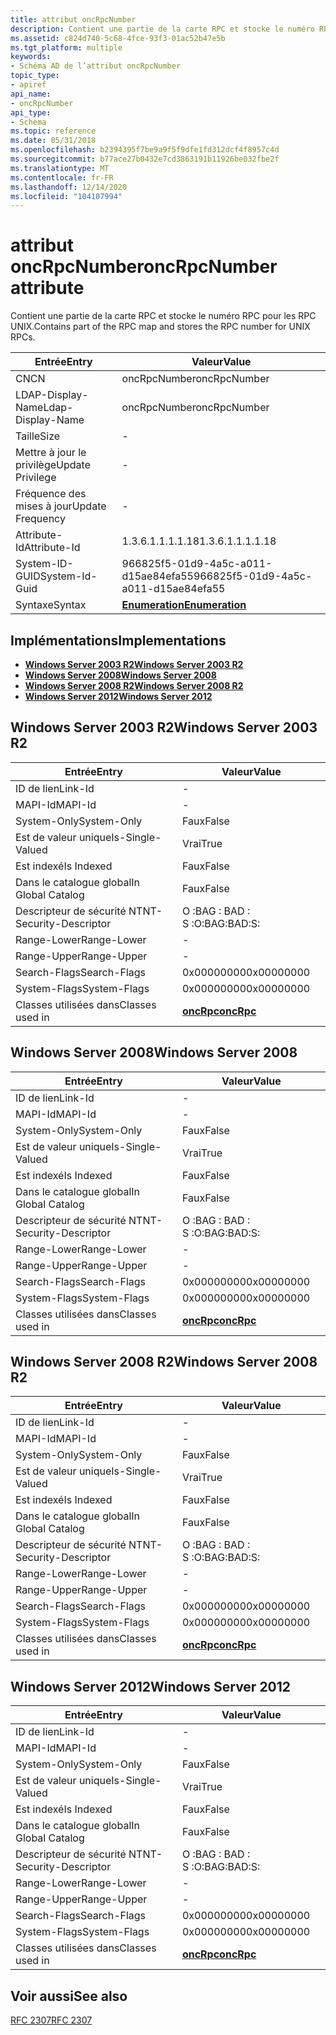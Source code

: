 ```yaml
---
title: attribut oncRpcNumber
description: Contient une partie de la carte RPC et stocke le numéro RPC pour les RPC UNIX.
ms.assetid: c824d740-5c68-4fce-93f3-01ac52b47e5b
ms.tgt_platform: multiple
keywords:
- Schéma AD de l’attribut oncRpcNumber
topic_type:
- apiref
api_name:
- oncRpcNumber
api_type:
- Schema
ms.topic: reference
ms.date: 05/31/2018
ms.openlocfilehash: b2394395f7be9a9f5f9dfe1fd312dcf4f8957c4d
ms.sourcegitcommit: b77ace27b0432e7cd3863191b11926be032fbe2f
ms.translationtype: MT
ms.contentlocale: fr-FR
ms.lasthandoff: 12/14/2020
ms.locfileid: "104107994"
---
```

# <a name="oncrpcnumber-attribute"></a><span data-ttu-id="9524f-104">attribut oncRpcNumber</span><span class="sxs-lookup"><span data-stu-id="9524f-104">oncRpcNumber attribute</span></span>

<span data-ttu-id="9524f-105">Contient une partie de la carte RPC et stocke le numéro RPC pour les RPC UNIX.</span><span class="sxs-lookup"><span data-stu-id="9524f-105">Contains part of the RPC map and stores the RPC number for UNIX RPCs.</span></span>



| <span data-ttu-id="9524f-106">Entrée</span><span class="sxs-lookup"><span data-stu-id="9524f-106">Entry</span></span> | <span data-ttu-id="9524f-107">Valeur</span><span class="sxs-lookup"><span data-stu-id="9524f-107">Value</span></span> |
|-------------------|--------------------------------------|
| <span data-ttu-id="9524f-108">CN</span><span class="sxs-lookup"><span data-stu-id="9524f-108">CN</span></span>                | <span data-ttu-id="9524f-109">oncRpcNumber</span><span class="sxs-lookup"><span data-stu-id="9524f-109">oncRpcNumber</span></span>                         |
| <span data-ttu-id="9524f-110">LDAP-Display-Name</span><span class="sxs-lookup"><span data-stu-id="9524f-110">Ldap-Display-Name</span></span> | <span data-ttu-id="9524f-111">oncRpcNumber</span><span class="sxs-lookup"><span data-stu-id="9524f-111">oncRpcNumber</span></span>                         |
| <span data-ttu-id="9524f-112">Taille</span><span class="sxs-lookup"><span data-stu-id="9524f-112">Size</span></span>              | \-                                   |
| <span data-ttu-id="9524f-113">Mettre à jour le privilège</span><span class="sxs-lookup"><span data-stu-id="9524f-113">Update Privilege</span></span>  | \-                                   |
| <span data-ttu-id="9524f-114">Fréquence des mises à jour</span><span class="sxs-lookup"><span data-stu-id="9524f-114">Update Frequency</span></span>  | \-                                   |
| <span data-ttu-id="9524f-115">Attribute-Id</span><span class="sxs-lookup"><span data-stu-id="9524f-115">Attribute-Id</span></span>      | <span data-ttu-id="9524f-116">1.3.6.1.1.1.1.18</span><span class="sxs-lookup"><span data-stu-id="9524f-116">1.3.6.1.1.1.1.18</span></span>                     |
| <span data-ttu-id="9524f-117">System-ID-GUID</span><span class="sxs-lookup"><span data-stu-id="9524f-117">System-Id-Guid</span></span>    | <span data-ttu-id="9524f-118">966825f5-01d9-4a5c-a011-d15ae84efa55</span><span class="sxs-lookup"><span data-stu-id="9524f-118">966825f5-01d9-4a5c-a011-d15ae84efa55</span></span> |
| <span data-ttu-id="9524f-119">Syntaxe</span><span class="sxs-lookup"><span data-stu-id="9524f-119">Syntax</span></span>            | [<span data-ttu-id="9524f-120">**Enumeration**</span><span class="sxs-lookup"><span data-stu-id="9524f-120">**Enumeration**</span></span>](s-enumeration.md) |



## <a name="implementations"></a><span data-ttu-id="9524f-121">Implémentations</span><span class="sxs-lookup"><span data-stu-id="9524f-121">Implementations</span></span>

-   [<span data-ttu-id="9524f-122">**Windows Server 2003 R2**</span><span class="sxs-lookup"><span data-stu-id="9524f-122">**Windows Server 2003 R2**</span></span>](#windows-server-2003-r2)
-   [<span data-ttu-id="9524f-123">**Windows Server 2008**</span><span class="sxs-lookup"><span data-stu-id="9524f-123">**Windows Server 2008**</span></span>](#windows-server-2008)
-   [<span data-ttu-id="9524f-124">**Windows Server 2008 R2**</span><span class="sxs-lookup"><span data-stu-id="9524f-124">**Windows Server 2008 R2**</span></span>](#windows-server-2008-r2)
-   [<span data-ttu-id="9524f-125">**Windows Server 2012**</span><span class="sxs-lookup"><span data-stu-id="9524f-125">**Windows Server 2012**</span></span>](#windows-server-2012)

## <a name="windows-server-2003-r2"></a><span data-ttu-id="9524f-126">Windows Server 2003 R2</span><span class="sxs-lookup"><span data-stu-id="9524f-126">Windows Server 2003 R2</span></span>



| <span data-ttu-id="9524f-127">Entrée</span><span class="sxs-lookup"><span data-stu-id="9524f-127">Entry</span></span> | <span data-ttu-id="9524f-128">Valeur</span><span class="sxs-lookup"><span data-stu-id="9524f-128">Value</span></span> |
|------------------------|---------------------------------------|
| <span data-ttu-id="9524f-129">ID de lien</span><span class="sxs-lookup"><span data-stu-id="9524f-129">Link-Id</span></span>                | \-                                    |
| <span data-ttu-id="9524f-130">MAPI-Id</span><span class="sxs-lookup"><span data-stu-id="9524f-130">MAPI-Id</span></span>                | \-                                    |
| <span data-ttu-id="9524f-131">System-Only</span><span class="sxs-lookup"><span data-stu-id="9524f-131">System-Only</span></span>            | <span data-ttu-id="9524f-132">Faux</span><span class="sxs-lookup"><span data-stu-id="9524f-132">False</span></span>                                 |
| <span data-ttu-id="9524f-133">Est de valeur unique</span><span class="sxs-lookup"><span data-stu-id="9524f-133">Is-Single-Valued</span></span>       | <span data-ttu-id="9524f-134">Vrai</span><span class="sxs-lookup"><span data-stu-id="9524f-134">True</span></span>                                  |
| <span data-ttu-id="9524f-135">Est indexé</span><span class="sxs-lookup"><span data-stu-id="9524f-135">Is Indexed</span></span>             | <span data-ttu-id="9524f-136">Faux</span><span class="sxs-lookup"><span data-stu-id="9524f-136">False</span></span>                                 |
| <span data-ttu-id="9524f-137">Dans le catalogue global</span><span class="sxs-lookup"><span data-stu-id="9524f-137">In Global Catalog</span></span>      | <span data-ttu-id="9524f-138">Faux</span><span class="sxs-lookup"><span data-stu-id="9524f-138">False</span></span>                                 |
| <span data-ttu-id="9524f-139">Descripteur de sécurité NT</span><span class="sxs-lookup"><span data-stu-id="9524f-139">NT-Security-Descriptor</span></span> | <span data-ttu-id="9524f-140">O :BAG : BAD : S :</span><span class="sxs-lookup"><span data-stu-id="9524f-140">O:BAG:BAD:S:</span></span>                          |
| <span data-ttu-id="9524f-141">Range-Lower</span><span class="sxs-lookup"><span data-stu-id="9524f-141">Range-Lower</span></span>            | \-                                    |
| <span data-ttu-id="9524f-142">Range-Upper</span><span class="sxs-lookup"><span data-stu-id="9524f-142">Range-Upper</span></span>            | \-                                    |
| <span data-ttu-id="9524f-143">Search-Flags</span><span class="sxs-lookup"><span data-stu-id="9524f-143">Search-Flags</span></span>           | <span data-ttu-id="9524f-144">0x00000000</span><span class="sxs-lookup"><span data-stu-id="9524f-144">0x00000000</span></span>                            |
| <span data-ttu-id="9524f-145">System-Flags</span><span class="sxs-lookup"><span data-stu-id="9524f-145">System-Flags</span></span>           | <span data-ttu-id="9524f-146">0x00000000</span><span class="sxs-lookup"><span data-stu-id="9524f-146">0x00000000</span></span>                            |
| <span data-ttu-id="9524f-147">Classes utilisées dans</span><span class="sxs-lookup"><span data-stu-id="9524f-147">Classes used in</span></span>        | [<span data-ttu-id="9524f-148">**oncRpc**</span><span class="sxs-lookup"><span data-stu-id="9524f-148">**oncRpc**</span></span>](c-oncrpc.md)<br/> |



## <a name="windows-server-2008"></a><span data-ttu-id="9524f-149">Windows Server 2008</span><span class="sxs-lookup"><span data-stu-id="9524f-149">Windows Server 2008</span></span>



| <span data-ttu-id="9524f-150">Entrée</span><span class="sxs-lookup"><span data-stu-id="9524f-150">Entry</span></span> | <span data-ttu-id="9524f-151">Valeur</span><span class="sxs-lookup"><span data-stu-id="9524f-151">Value</span></span> |
|------------------------|---------------------------------------|
| <span data-ttu-id="9524f-152">ID de lien</span><span class="sxs-lookup"><span data-stu-id="9524f-152">Link-Id</span></span>                | \-                                    |
| <span data-ttu-id="9524f-153">MAPI-Id</span><span class="sxs-lookup"><span data-stu-id="9524f-153">MAPI-Id</span></span>                | \-                                    |
| <span data-ttu-id="9524f-154">System-Only</span><span class="sxs-lookup"><span data-stu-id="9524f-154">System-Only</span></span>            | <span data-ttu-id="9524f-155">Faux</span><span class="sxs-lookup"><span data-stu-id="9524f-155">False</span></span>                                 |
| <span data-ttu-id="9524f-156">Est de valeur unique</span><span class="sxs-lookup"><span data-stu-id="9524f-156">Is-Single-Valued</span></span>       | <span data-ttu-id="9524f-157">Vrai</span><span class="sxs-lookup"><span data-stu-id="9524f-157">True</span></span>                                  |
| <span data-ttu-id="9524f-158">Est indexé</span><span class="sxs-lookup"><span data-stu-id="9524f-158">Is Indexed</span></span>             | <span data-ttu-id="9524f-159">Faux</span><span class="sxs-lookup"><span data-stu-id="9524f-159">False</span></span>                                 |
| <span data-ttu-id="9524f-160">Dans le catalogue global</span><span class="sxs-lookup"><span data-stu-id="9524f-160">In Global Catalog</span></span>      | <span data-ttu-id="9524f-161">Faux</span><span class="sxs-lookup"><span data-stu-id="9524f-161">False</span></span>                                 |
| <span data-ttu-id="9524f-162">Descripteur de sécurité NT</span><span class="sxs-lookup"><span data-stu-id="9524f-162">NT-Security-Descriptor</span></span> | <span data-ttu-id="9524f-163">O :BAG : BAD : S :</span><span class="sxs-lookup"><span data-stu-id="9524f-163">O:BAG:BAD:S:</span></span>                          |
| <span data-ttu-id="9524f-164">Range-Lower</span><span class="sxs-lookup"><span data-stu-id="9524f-164">Range-Lower</span></span>            | \-                                    |
| <span data-ttu-id="9524f-165">Range-Upper</span><span class="sxs-lookup"><span data-stu-id="9524f-165">Range-Upper</span></span>            | \-                                    |
| <span data-ttu-id="9524f-166">Search-Flags</span><span class="sxs-lookup"><span data-stu-id="9524f-166">Search-Flags</span></span>           | <span data-ttu-id="9524f-167">0x00000000</span><span class="sxs-lookup"><span data-stu-id="9524f-167">0x00000000</span></span>                            |
| <span data-ttu-id="9524f-168">System-Flags</span><span class="sxs-lookup"><span data-stu-id="9524f-168">System-Flags</span></span>           | <span data-ttu-id="9524f-169">0x00000000</span><span class="sxs-lookup"><span data-stu-id="9524f-169">0x00000000</span></span>                            |
| <span data-ttu-id="9524f-170">Classes utilisées dans</span><span class="sxs-lookup"><span data-stu-id="9524f-170">Classes used in</span></span>        | [<span data-ttu-id="9524f-171">**oncRpc**</span><span class="sxs-lookup"><span data-stu-id="9524f-171">**oncRpc**</span></span>](c-oncrpc.md)<br/> |



## <a name="windows-server-2008-r2"></a><span data-ttu-id="9524f-172">Windows Server 2008 R2</span><span class="sxs-lookup"><span data-stu-id="9524f-172">Windows Server 2008 R2</span></span>



| <span data-ttu-id="9524f-173">Entrée</span><span class="sxs-lookup"><span data-stu-id="9524f-173">Entry</span></span> | <span data-ttu-id="9524f-174">Valeur</span><span class="sxs-lookup"><span data-stu-id="9524f-174">Value</span></span> |
|------------------------|---------------------------------------|
| <span data-ttu-id="9524f-175">ID de lien</span><span class="sxs-lookup"><span data-stu-id="9524f-175">Link-Id</span></span>                | \-                                    |
| <span data-ttu-id="9524f-176">MAPI-Id</span><span class="sxs-lookup"><span data-stu-id="9524f-176">MAPI-Id</span></span>                | \-                                    |
| <span data-ttu-id="9524f-177">System-Only</span><span class="sxs-lookup"><span data-stu-id="9524f-177">System-Only</span></span>            | <span data-ttu-id="9524f-178">Faux</span><span class="sxs-lookup"><span data-stu-id="9524f-178">False</span></span>                                 |
| <span data-ttu-id="9524f-179">Est de valeur unique</span><span class="sxs-lookup"><span data-stu-id="9524f-179">Is-Single-Valued</span></span>       | <span data-ttu-id="9524f-180">Vrai</span><span class="sxs-lookup"><span data-stu-id="9524f-180">True</span></span>                                  |
| <span data-ttu-id="9524f-181">Est indexé</span><span class="sxs-lookup"><span data-stu-id="9524f-181">Is Indexed</span></span>             | <span data-ttu-id="9524f-182">Faux</span><span class="sxs-lookup"><span data-stu-id="9524f-182">False</span></span>                                 |
| <span data-ttu-id="9524f-183">Dans le catalogue global</span><span class="sxs-lookup"><span data-stu-id="9524f-183">In Global Catalog</span></span>      | <span data-ttu-id="9524f-184">Faux</span><span class="sxs-lookup"><span data-stu-id="9524f-184">False</span></span>                                 |
| <span data-ttu-id="9524f-185">Descripteur de sécurité NT</span><span class="sxs-lookup"><span data-stu-id="9524f-185">NT-Security-Descriptor</span></span> | <span data-ttu-id="9524f-186">O :BAG : BAD : S :</span><span class="sxs-lookup"><span data-stu-id="9524f-186">O:BAG:BAD:S:</span></span>                          |
| <span data-ttu-id="9524f-187">Range-Lower</span><span class="sxs-lookup"><span data-stu-id="9524f-187">Range-Lower</span></span>            | \-                                    |
| <span data-ttu-id="9524f-188">Range-Upper</span><span class="sxs-lookup"><span data-stu-id="9524f-188">Range-Upper</span></span>            | \-                                    |
| <span data-ttu-id="9524f-189">Search-Flags</span><span class="sxs-lookup"><span data-stu-id="9524f-189">Search-Flags</span></span>           | <span data-ttu-id="9524f-190">0x00000000</span><span class="sxs-lookup"><span data-stu-id="9524f-190">0x00000000</span></span>                            |
| <span data-ttu-id="9524f-191">System-Flags</span><span class="sxs-lookup"><span data-stu-id="9524f-191">System-Flags</span></span>           | <span data-ttu-id="9524f-192">0x00000000</span><span class="sxs-lookup"><span data-stu-id="9524f-192">0x00000000</span></span>                            |
| <span data-ttu-id="9524f-193">Classes utilisées dans</span><span class="sxs-lookup"><span data-stu-id="9524f-193">Classes used in</span></span>        | [<span data-ttu-id="9524f-194">**oncRpc**</span><span class="sxs-lookup"><span data-stu-id="9524f-194">**oncRpc**</span></span>](c-oncrpc.md)<br/> |



## <a name="windows-server-2012"></a><span data-ttu-id="9524f-195">Windows Server 2012</span><span class="sxs-lookup"><span data-stu-id="9524f-195">Windows Server 2012</span></span>



| <span data-ttu-id="9524f-196">Entrée</span><span class="sxs-lookup"><span data-stu-id="9524f-196">Entry</span></span> | <span data-ttu-id="9524f-197">Valeur</span><span class="sxs-lookup"><span data-stu-id="9524f-197">Value</span></span> |
|------------------------|---------------------------------------|
| <span data-ttu-id="9524f-198">ID de lien</span><span class="sxs-lookup"><span data-stu-id="9524f-198">Link-Id</span></span>                | \-                                    |
| <span data-ttu-id="9524f-199">MAPI-Id</span><span class="sxs-lookup"><span data-stu-id="9524f-199">MAPI-Id</span></span>                | \-                                    |
| <span data-ttu-id="9524f-200">System-Only</span><span class="sxs-lookup"><span data-stu-id="9524f-200">System-Only</span></span>            | <span data-ttu-id="9524f-201">Faux</span><span class="sxs-lookup"><span data-stu-id="9524f-201">False</span></span>                                 |
| <span data-ttu-id="9524f-202">Est de valeur unique</span><span class="sxs-lookup"><span data-stu-id="9524f-202">Is-Single-Valued</span></span>       | <span data-ttu-id="9524f-203">Vrai</span><span class="sxs-lookup"><span data-stu-id="9524f-203">True</span></span>                                  |
| <span data-ttu-id="9524f-204">Est indexé</span><span class="sxs-lookup"><span data-stu-id="9524f-204">Is Indexed</span></span>             | <span data-ttu-id="9524f-205">Faux</span><span class="sxs-lookup"><span data-stu-id="9524f-205">False</span></span>                                 |
| <span data-ttu-id="9524f-206">Dans le catalogue global</span><span class="sxs-lookup"><span data-stu-id="9524f-206">In Global Catalog</span></span>      | <span data-ttu-id="9524f-207">Faux</span><span class="sxs-lookup"><span data-stu-id="9524f-207">False</span></span>                                 |
| <span data-ttu-id="9524f-208">Descripteur de sécurité NT</span><span class="sxs-lookup"><span data-stu-id="9524f-208">NT-Security-Descriptor</span></span> | <span data-ttu-id="9524f-209">O :BAG : BAD : S :</span><span class="sxs-lookup"><span data-stu-id="9524f-209">O:BAG:BAD:S:</span></span>                          |
| <span data-ttu-id="9524f-210">Range-Lower</span><span class="sxs-lookup"><span data-stu-id="9524f-210">Range-Lower</span></span>            | \-                                    |
| <span data-ttu-id="9524f-211">Range-Upper</span><span class="sxs-lookup"><span data-stu-id="9524f-211">Range-Upper</span></span>            | \-                                    |
| <span data-ttu-id="9524f-212">Search-Flags</span><span class="sxs-lookup"><span data-stu-id="9524f-212">Search-Flags</span></span>           | <span data-ttu-id="9524f-213">0x00000000</span><span class="sxs-lookup"><span data-stu-id="9524f-213">0x00000000</span></span>                            |
| <span data-ttu-id="9524f-214">System-Flags</span><span class="sxs-lookup"><span data-stu-id="9524f-214">System-Flags</span></span>           | <span data-ttu-id="9524f-215">0x00000000</span><span class="sxs-lookup"><span data-stu-id="9524f-215">0x00000000</span></span>                            |
| <span data-ttu-id="9524f-216">Classes utilisées dans</span><span class="sxs-lookup"><span data-stu-id="9524f-216">Classes used in</span></span>        | [<span data-ttu-id="9524f-217">**oncRpc**</span><span class="sxs-lookup"><span data-stu-id="9524f-217">**oncRpc**</span></span>](c-oncrpc.md)<br/> |



## <a name="see-also"></a><span data-ttu-id="9524f-218">Voir aussi</span><span class="sxs-lookup"><span data-stu-id="9524f-218">See also</span></span>

<dl> <dt>

[<span data-ttu-id="9524f-219">RFC 2307</span><span class="sxs-lookup"><span data-stu-id="9524f-219">RFC 2307</span></span>](https://www.ietf.org/rfc/rfc2307.txt)
</dt> </dl>

 

 





